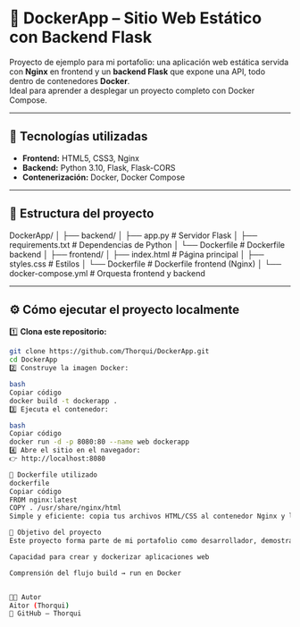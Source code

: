 # 🐳 DockerApp – Sitio Web Estático con Backend Flask

Proyecto de ejemplo para mi portafolio: una aplicación web estática servida con **Nginx** en frontend y un **backend Flask** que expone una API, todo dentro de contenedores **Docker**.  
Ideal para aprender a desplegar un proyecto completo con Docker Compose.

---

## 🚀 Tecnologías utilizadas

- **Frontend:** HTML5, CSS3, Nginx  
- **Backend:** Python 3.10, Flask, Flask-CORS  
- **Contenerización:** Docker, Docker Compose

---

## 🧩 Estructura del proyecto

DockerApp/
│
├── backend/
│ ├── app.py # Servidor Flask
│ ├── requirements.txt # Dependencias de Python
│ └── Dockerfile # Dockerfile backend
│
├── frontend/
│ ├── index.html # Página principal
│ ├── styles.css # Estilos
│ └── Dockerfile # Dockerfile frontend (Nginx)
│
└── docker-compose.yml # Orquesta frontend y backend

---

## ⚙️ Cómo ejecutar el proyecto localmente

1️⃣ **Clona este repositorio:**
```bash
git clone https://github.com/Thorqui/DockerApp.git
cd DockerApp
2️⃣ Construye la imagen Docker:

bash
Copiar código
docker build -t dockerapp .
3️⃣ Ejecuta el contenedor:

bash
Copiar código
docker run -d -p 8080:80 --name web dockerapp
4️⃣ Abre el sitio en el navegador:
👉 http://localhost:8080

🧱 Dockerfile utilizado
dockerfile
Copiar código
FROM nginx:latest
COPY . /usr/share/nginx/html
Simple y eficiente: copia tus archivos HTML/CSS al contenedor Nginx y los sirve directamente.

🧠 Objetivo del proyecto
Este proyecto forma parte de mi portafolio como desarrollador, demostrando:

Capacidad para crear y dockerizar aplicaciones web

Comprensión del flujo build → run en Docker


👨‍💻 Autor
Aitor (Thorqui)
🔗 GitHub – Thorqui
